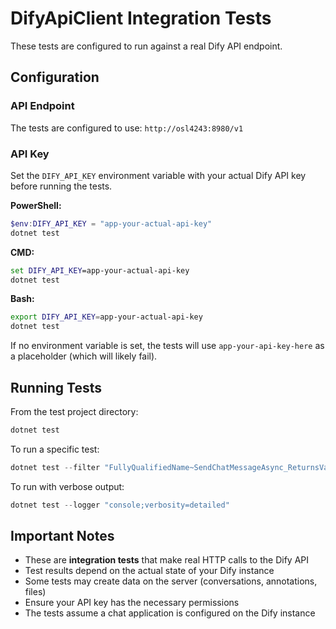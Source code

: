 # DifyApiClient Integration Tests

These tests are configured to run against a real Dify API endpoint.

## Configuration

### API Endpoint
The tests are configured to use: `http://osl4243:8980/v1`

### API Key
Set the `DIFY_API_KEY` environment variable with your actual Dify API key before running the tests.

**PowerShell:**
```powershell
$env:DIFY_API_KEY = "app-your-actual-api-key"
dotnet test
```

**CMD:**
```cmd
set DIFY_API_KEY=app-your-actual-api-key
dotnet test
```

**Bash:**
```bash
export DIFY_API_KEY=app-your-actual-api-key
dotnet test
```

If no environment variable is set, the tests will use `app-your-api-key-here` as a placeholder (which will likely fail).

## Running Tests

From the test project directory:
```powershell
dotnet test
```

To run a specific test:
```powershell
dotnet test --filter "FullyQualifiedName~SendChatMessageAsync_ReturnsValidResponse"
```

To run with verbose output:
```powershell
dotnet test --logger "console;verbosity=detailed"
```

## Important Notes

- These are **integration tests** that make real HTTP calls to the Dify API
- Test results depend on the actual state of your Dify instance
- Some tests may create data on the server (conversations, annotations, files)
- Ensure your API key has the necessary permissions
- The tests assume a chat application is configured on the Dify instance
